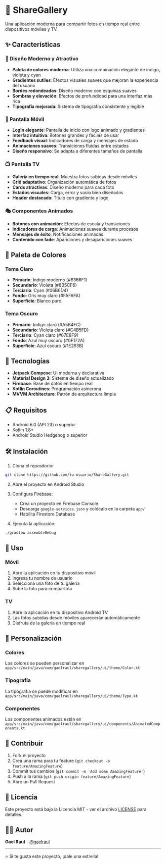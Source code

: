 # 📱 ShareGallery

Una aplicación moderna para compartir fotos en tiempo real entre dispositivos móviles y TV.

## ✨ Características

### 🎨 Diseño Moderno y Atractivo
- **Paleta de colores moderna**: Utiliza una combinación elegante de indigo, violeta y cyan
- **Gradientes sutiles**: Efectos visuales suaves que mejoran la experiencia del usuario
- **Bordes redondeados**: Diseño moderno con esquinas suaves
- **Sombras y elevación**: Efectos de profundidad para una interfaz más rica
- **Tipografía mejorada**: Sistema de tipografía consistente y legible

### 📱 Pantalla Móvil
- **Login elegante**: Pantalla de inicio con logo animado y gradientes
- **Interfaz intuitiva**: Botones grandes y fáciles de usar
- **Feedback visual**: Indicadores de carga y mensajes de estado
- **Animaciones suaves**: Transiciones fluidas entre estados
- **Diseño responsivo**: Se adapta a diferentes tamaños de pantalla

### 📺 Pantalla TV
- **Galería en tiempo real**: Muestra fotos subidas desde móviles
- **Grid adaptativo**: Organización automática de fotos
- **Cards atractivas**: Diseño moderno para cada foto
- **Estados visuales**: Carga, error y vacío bien diseñados
- **Header destacado**: Título con gradiente y logo

### 🎭 Componentes Animados
- **Botones con animación**: Efectos de escala y transiciones
- **Indicadores de carga**: Animaciones suaves durante procesos
- **Mensajes de éxito**: Notificaciones animadas
- **Contenido con fade**: Apariciones y desapariciones suaves

## 🎨 Paleta de Colores

### Tema Claro
- **Primario**: Indigo moderno (#6366F1)
- **Secundario**: Violeta (#8B5CF6)
- **Terciario**: Cyan (#06B6D4)
- **Fondo**: Gris muy claro (#FAFAFA)
- **Superficie**: Blanco puro

### Tema Oscuro
- **Primario**: Indigo claro (#A5B4FC)
- **Secundario**: Violeta claro (#C4B5FD)
- **Terciario**: Cyan claro (#67E8F9)
- **Fondo**: Azul muy oscuro (#0F172A)
- **Superficie**: Azul oscuro (#1E293B)

## 🚀 Tecnologías

- **Jetpack Compose**: UI moderna y declarativa
- **Material Design 3**: Sistema de diseño actualizado
- **Firebase**: Base de datos en tiempo real
- **Kotlin Coroutines**: Programación asíncrona
- **MVVM Architecture**: Patrón de arquitectura limpia

## 📋 Requisitos

- Android 6.0 (API 23) o superior
- Kotlin 1.8+
- Android Studio Hedgehog o superior

## 🛠️ Instalación

1. Clona el repositorio:
```bash
git clone https://github.com/tu-usuario/ShareGallery.git
```

2. Abre el proyecto en Android Studio

3. Configura Firebase:
   - Crea un proyecto en Firebase Console
   - Descarga `google-services.json` y colócalo en la carpeta `app/`
   - Habilita Firestore Database

4. Ejecuta la aplicación:
```bash
./gradlew assembleDebug
```

## 📱 Uso

### Móvil
1. Abre la aplicación en tu dispositivo móvil
2. Ingresa tu nombre de usuario
3. Selecciona una foto de tu galería
4. Sube la foto para compartirla

### TV
1. Abre la aplicación en tu dispositivo Android TV
2. Las fotos subidas desde móviles aparecerán automáticamente
3. Disfruta de la galería en tiempo real

## 🎨 Personalización

### Colores
Los colores se pueden personalizar en `app/src/main/java/com/gaelraul/sharegallery/ui/theme/Color.kt`

### Tipografía
La tipografía se puede modificar en `app/src/main/java/com/gaelraul/sharegallery/ui/theme/Type.kt`

### Componentes
Los componentes animados están en `app/src/main/java/com/gaelraul/sharegallery/ui/components/AnimatedComponents.kt`

## 🤝 Contribuir

1. Fork el proyecto
2. Crea una rama para tu feature (`git checkout -b feature/AmazingFeature`)
3. Commit tus cambios (`git commit -m 'Add some AmazingFeature'`)
4. Push a la rama (`git push origin feature/AmazingFeature`)
5. Abre un Pull Request

## 📄 Licencia

Este proyecto está bajo la Licencia MIT - ver el archivo [LICENSE](LICENSE) para detalles.

## 👨‍💻 Autor

**Gael Raul** - [@gaelraul](https://github.com/gaelraul)

---

⭐ Si te gusta este proyecto, ¡dale una estrella!
